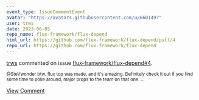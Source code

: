 ```yaml
---
event_type: IssueCommentEvent
avatar: "https://avatars.githubusercontent.com/u/660149?"
user: trws
date: 2023-06-05
repo_name: flux-framework/flux-depend
html_url: https://github.com/flux-framework/flux-depend/pull/4
repo_url: https://github.com/flux-framework/flux-depend
---
```


<a href='https://github.com/trws' target='_blank'>trws</a> commented on issue <a href='https://github.com/flux-framework/flux-depend/pull/4' target='_blank'>flux-framework/flux-depend#4</a>.

<small>@SteVwonder btw, flux top was made, and it's amazing. Definitely check it out if you find some time to poke around, major props to the team on that one....</small>

<a href='https://github.com/flux-framework/flux-depend/pull/4' target='_blank'>View Comment</a>
